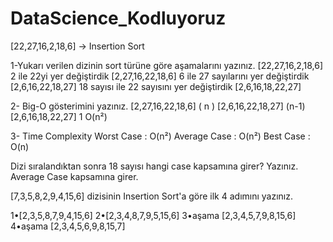 # DataScience_Kodluyoruz
[22,27,16,2,18,6] -> Insertion Sort

1-Yukarı verilen dizinin sort türüne göre aşamalarını yazınız.
[22,27,16,2,18,6]
2 ile 22yi yer değiştirdik
[2,27,16,22,18,6]
6 ile 27 sayılarını yer değiştirdik
[2,6,16,22,18,27]
18 sayısı ile 22 sayısını yer değiştirdik
[2,6,16,18,22,27]

2- Big-O gösterimini yazınız.
[2,27,16,22,18,6] ( n )
[2,6,16,22,18,27] (n-1) 
[2,6,16,18,22,27] 1
O(n²)

3- Time Complexity
Worst Case : O(n²)
Average Case : O(n²)
Best Case : O(n)

Dizi sıralandıktan sonra 18 sayısı hangi case kapsamına girer? Yazınız.
Average Case kapsamına girer.

[7,3,5,8,2,9,4,15,6] dizisinin Insertion Sort'a göre ilk 4 adımını yazınız.

1•[2,3,5,8,7,9,4,15,6]
2•[2,3,4,8,7,9,5,15,6]
3•aşama [2,3,4,5,7,9,8,15,6]
4•aşama [2,3,4,5,6,9,8,15,7]
